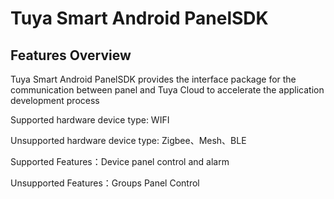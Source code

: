 # Tuya Smart Android PanelSDK

## Features Overview

Tuya Smart Android PanelSDK provides the interface package for the communication between panel and Tuya Cloud to accelerate the application development process

Supported hardware device type: WIFI 

Unsupported hardware device type: Zigbee、Mesh、BLE

Supported Features：Device panel control and alarm

Unsupported Features：Groups Panel Control
